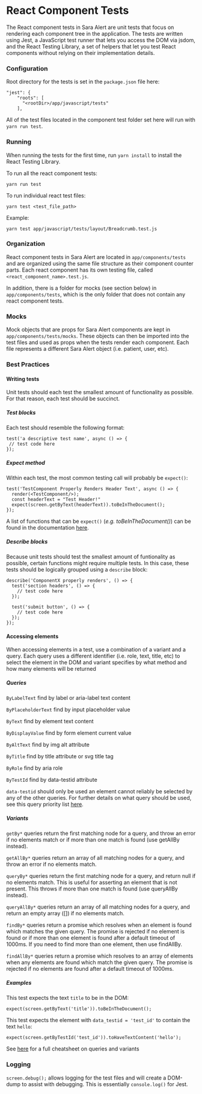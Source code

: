 # React Component Tests

The React component tests in Sara Alert are unit tests that focus on rendering each component tree in the application.  The tests are written using Jest, a JavaScript test runner that lets you access the DOM via jsdom, and the React Testing Library, a set of helpers that let you test React components without relying on their implementation details.

### Configuration

Root directory for the tests is set in the `package.json` file here:
```  
"jest": {
    "roots": [
      "<rootDir>/app/javascript/tests"
    ],
```
All of the test files located in the component test folder set here will run with `yarn run test`.

### Running
When running the tests for the first time, run `yarn install` to install the React Testing Library.

To run all the react component tests:
```
yarn run test
```

To run individual react test files:

```
yarn test <test_file_path>
```

Example:

```
yarn test app/javascript/tests/layout/Breadcrumb.test.js
```

### Organization

React component tests in Sara Alert are located in `app/components/tests` and are organized using the same file structure as their component counter parts.  Each react component has its own testing file, called `<react_component_name>.test.js`.

In addition, there is a folder for mocks (see section below) in `app/components/tests`, which is the only folder that does not contain any react component tests.

### Mocks

Mock objects that are props for Sara Alert components are kept in `app/components/tests/mocks`.  These objects can then be imported into the test files and used as props when the tests render each component.  Each file represents a different Sara Alert object (i.e. patient, user, etc).

### Best Practices

#### Writing tests

Unit tests should each test the smallest amount of functionality as possible. For that reason, each test should be succinct.

##### Test blocks

Each test should resemble the following format:
```
test('a descriptive test name', async () => {
 // test code here
});
```

##### Expect method

Within each test, the most common testing call will probably be `expect()`:
```      
test('TestComponent Properly Renders Header Text', async () => {
  render(<TestComponent/>);
  const headerText = "Test Header!"
  expect(screen.getByText(headerText)).toBeInTheDocument();
});
```
A list of functions that can be `expect()` (_e.g. toBeInTheDocument()_) can be found in the documentation [here](https://github.com/testing-library/jest-dom#custom-matchers).

##### Describe blocks

Because unit tests should test the smallest amount of funtionality as possible, certain functions might require multiple tests.  In this case, these tests should be logically grouped using a `describe` block:
```
describe('ComponentX properly renders', () => {
  test('section headers', () => {
    // test code here
  });

  test('submit button', () => {
    // test code here
  });
});
```

#### Accessing elements

When accessing elements in a test, use a combination of a variant and a query.  Each query uses a different identifier (i.e. role, text, title, etc) to select the element in the DOM and variant specifies by what method and how many elements will be returned

##### Queries

`ByLabelText` find by label or aria-label text content

`ByPlaceholderText` find by input placeholder value

`ByText` find by element text content

`ByDisplayValue` find by form element current value

`ByAltText` find by img alt attribute

`ByTitle` find by title attribute or svg title tag

`ByRole` find by aria role

`ByTestId` find by data-testid attribute

`data-testid` should only be used an element cannot reliably be selected by any of the other queries. For further details on what query should be used, see this query priority list [here](https://testing-library.com/docs/guide-which-query).

##### Variants

`getBy*` queries return the first matching node for a query, and throw an error if no elements match or if more than one match is found (use getAllBy instead).

`getAllBy*` queries return an array of all matching nodes for a query, and throw an error if no elements match.

`queryBy*` queries return the first matching node for a query, and return null if no elements match. This is useful for asserting an element that is not present. This throws if more than one match is found (use queryAllBy instead).

`queryAllBy*` queries return an array of all matching nodes for a query, and return an empty array ([]) if no elements match.

`findBy*` queries return a promise which resolves when an element is found which matches the given query. The promise is rejected if no element is found or if more than one element is found after a default timeout of 1000ms. If you need to find more than one element, then use findAllBy.

`findAllBy*` queries return a promise which resolves to an array of elements when any elements are found which match the given query. The promise is rejected if no elements are found after a default timeout of 1000ms.

##### Examples

This test expects the text `title` to be in the DOM:
```
expect(screen.getByText('title')).toBeInTheDocument();
```

This test expects the element with `data_testid = 'test_id'` to contain the text `hello`:
```
expect(screen.getByTestId('test_id')).toHaveTextContent('hello');
```

See [here](https://testing-library.com/docs/dom-testing-library/cheatsheet) for a full cheatsheet on queries and variants

### Logging

`screen.debug();` allows logging for the test files and will create a DOM-dump to assist with debugging.  This is essentially `console.log()` for Jest.
